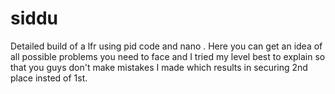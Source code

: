 # siddu
Detailed build of a lfr using pid code and nano . Here you can get an idea of all possible problems you
need to face and I tried my level best to explain so that you guys don't make mistakes I made which results
in securing 2nd place insted of 1st.

